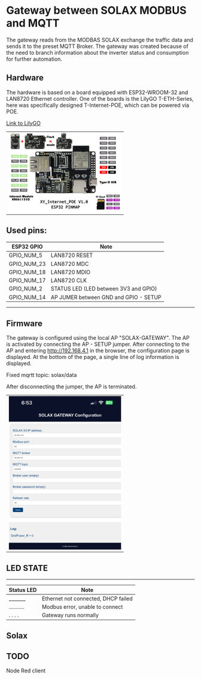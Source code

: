 # Gateway between SOLAX MODBUS and MQTT
The gateway reads from the MODBAS SOLAX exchange the traffic data and sends it to the preset MQTT Broker. 
The gateway was created because of the need to branch information about the inverter status and consumption for further automation.

## Hardware
The hardware is based on a board equipped with ESP32-WROOM-32 and LAN8720 Ethernet controller. One of the boards is the LilyGO T-ETH-Series, here was specifically designed T-Internet-POE, which can be powered via POE. 

[Link to LilyGO](https://lilygo.cc/products/t-internet-poe?srsltid=AfmBOopORkTOhoKXokBKXhJh9QFOdM9ZnAsVb1GPqPzhONeA0cJKiBjo)


<table>
    <tr>
        <td><img src="img/lily.png" alt="case" width="300"></td>
     </tr>
</table>

Used pins:
---
| ESP32 GPIO   |  Note                                 |
|--------------|---------------------------------------|
|   GPIO_NUM_5 | LAN8720 RESET                         |
|   GPIO_NUM_23| LAN8720 MDC                           |
|   GPIO_NUM_18| LAN8720 MDIO                          |
|   GPIO_NUM_17| LAN8720 CLK                           |
|   GPIO_NUM_2 | STATUS LED (LED between 3V3 and GPIO) |
|   GPIO_NUM_14| AP JUMER between GND and GPIO - SETUP    |
---

## Firmware

 The gateway is configured using the local AP "SOLAX-GATEWAY". The AP is activated by connecting the AP - SETUP jumper. 
 After connecting to the AP and entering http://192.168.4.1 in the browser, the configuration page is displayed. At the bottom of the page, a single line of log information is displayed.  

 Fixed mqrtt topic:  solax/data

After disconnecting the jumper, the AP is terminated. 

<table>
    <tr>
        <td><img src="img/setup.png" alt="setup" width="300"></td>
     </tr>
</table>

## LED STATE

---
| Status LED | Note |
|------------|------------------------------------------------------------------------
| _______| Ethernet not connected, DHCP failed  |
| ...........|  Modbus error, unable to connect  |
| .   .  .  .|  Gateway runs normally |

## Solax

## TODO
Node Red client</br>


